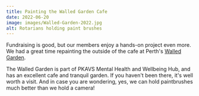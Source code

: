 ```yaml
---
title: Painting the Walled Garden Cafe
date: 2022-06-20
image: images/Walled-Garden-2022.jpg
alt: Rotarians holding paint brushes
---
```

Fundraising is good, but our members enjoy a hands-on project even more.
We had a great time repainting the outside of the cafe at Perth's
[Walled Garden]("https://www.visitscotland.com/info/food-drink/the-walled-garden-and-cafe-pkavs-mental-health-and-wellbeing-hub-p2548321").

The Walled Garden is part of PKAVS Mental Health and Wellbeing Hub, and has an excellent cafe and tranquil garden.
If you haven't been there, it's well worth a visit.
And in case you are wondering, yes, we can hold paintbrushes much better than we hold a camera!
